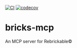 [![CI](https://github.com/wendehals/bricks-mcp/actions/workflows/ci.yml/badge.svg)](https://github.com/wendehals/bricks-mcp/actions/workflows/ci.yml)
[![codecov](https://codecov.io/gh/wendehals/bricks-mcp/branch/main/graph/badge.svg?token=DE2KOJN6QH)](https://codecov.io/gh/wendehals/bricks-mcp)

# bricks-mcp
An MCP server for Rebrickable©
